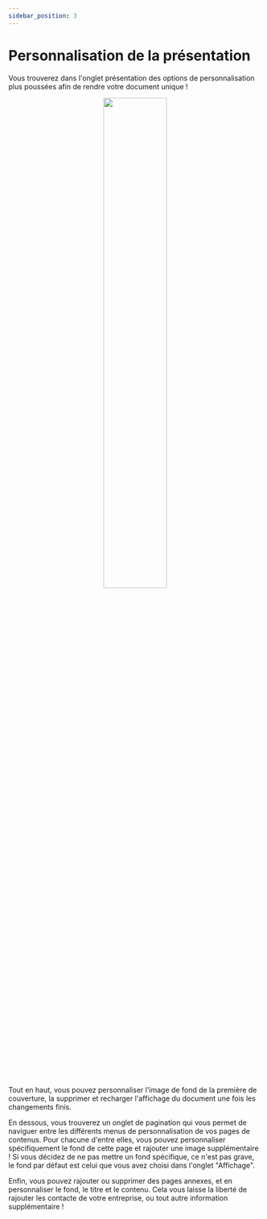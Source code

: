 ```yaml
---
sidebar_position: 3
---
```


# Personnalisation de la présentation

Vous trouverez dans l'onglet présentation des options de personnalisation plus poussées afin de rendre votre document unique !

<p align="center">
<img src={require('../../static/img/exemple_veep_presentation.jpg').default} width="50%"/>
</p>

Tout en haut, vous pouvez personnaliser l'image de fond de la première de couverture, la supprimer et recharger l'affichage du document une fois les changements finis.

En dessous, vous trouverez un onglet de pagination qui vous permet de naviguer entre les différents menus de personnalisation de vos pages de contenus. Pour chacune d'entre elles, vous pouvez personnaliser spécifiquement le fond de cette page et rajouter une image supplémentaire !
Si vous décidez de ne pas mettre un fond spécifique, ce n'est pas grave, le fond par défaut est celui que vous avez choisi dans l'onglet "Affichage".

Enfin, vous pouvez rajouter ou supprimer des pages annexes, et en personnaliser le fond, le titre et le contenu. Cela vous laisse la liberté de rajouter les contacte de votre entreprise, ou tout autre information supplémentaire !